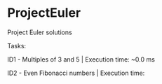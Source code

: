 # ProjectEuler
Project Euler solutions

Tasks:

ID1 - Multiples of 3 and 5 | Execution time: ~0.0 ms

ID2 - Even Fibonacci numbers | Execution time: 
